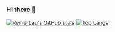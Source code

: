 ### Hi there 👋

[![ReinerLau's GitHub stats](https://github-readme-stats.vercel.app/api?username=ReinerLau)](https://github.com/anuraghazra/github-readme-stats)
[![Top Langs](https://github-readme-stats.vercel.app/api/top-langs/?username=ReinerLau)](https://github.com/anuraghazra/github-readme-stats)
